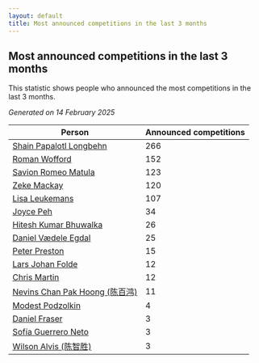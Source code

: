 ```yaml
---
layout: default
title: Most announced competitions in the last 3 months
---
```

## Most announced competitions in the last 3 months
This statistic shows people who announced the most competitions in the last 3 months.

*Generated on 14 February 2025*

| Person | Announced competitions |
| --- | --- |
| [Shain Papalotl Longbehn](https://www.worldcubeassociation.org/persons/2020LONG05) | 266 |
| [Roman Wofford](https://www.worldcubeassociation.org/persons/2017WOFF01) | 152 |
| [Savion Romeo Matula](https://www.worldcubeassociation.org/persons/2019MATU03) | 123 |
| [Zeke Mackay](https://www.worldcubeassociation.org/persons/2015MACK06) | 120 |
| [Lisa Leukemans](https://www.worldcubeassociation.org/persons/2021LEUK01) | 107 |
| [Joyce Peh](https://www.worldcubeassociation.org/persons/2017PEHJ01) | 34 |
| [Hitesh Kumar Bhuwalka](https://www.worldcubeassociation.org/persons/2022BHUW01) | 26 |
| [Daniel Vædele Egdal](https://www.worldcubeassociation.org/persons/2013EGDA01) | 25 |
| [Peter Preston](https://www.worldcubeassociation.org/persons/2017PRES02) | 15 |
| [Lars Johan Folde](https://www.worldcubeassociation.org/persons/2018FOLD01) | 12 |
| [Chris Martin](https://www.worldcubeassociation.org/persons/2013MART03) | 12 |
| [Nevins Chan Pak Hoong (陈百鸿)](https://www.worldcubeassociation.org/persons/2010CHAN20) | 11 |
| [Modest Podzolkin](https://www.worldcubeassociation.org/persons/2017PODZ01) | 4 |
| [Daniel Fraser](https://www.worldcubeassociation.org/persons/2020FRAS02) | 3 |
| [Sofía Guerrero Neto](https://www.worldcubeassociation.org/persons/2017NETO02) | 3 |
| [Wilson Alvis (陈智胜)](https://www.worldcubeassociation.org/persons/2011ALVI01) | 3 |
